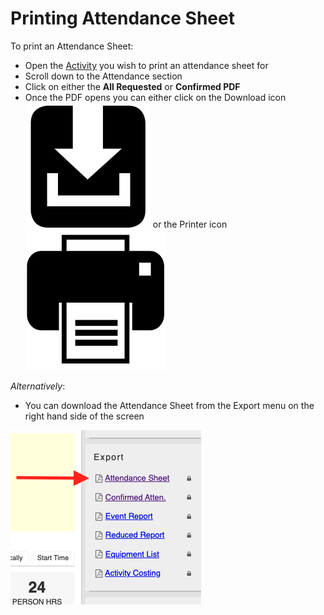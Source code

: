 # Printing Attendance Sheet

To print an Attendance Sheet:

* Open the [Activity](../) you wish to print an attendance sheet for &#x20;
* Scroll down to the Attendance section
* Click on either the **All Requested** or **Confirmed PDF**
* Once the PDF opens you can either click on the Download icon <img src="../../../.gitbook/assets/6080-200.png" alt="" data-size="line"> or the Printer icon <img src="../../../.gitbook/assets/images.png" alt="" data-size="line">

_Alternatively_:

* You can download the Attendance Sheet from the Export menu on the right hand side of the screen

![](<../../../.gitbook/assets/Screen Shot 2022-02-18 at 9.48.30 AM.png>)
